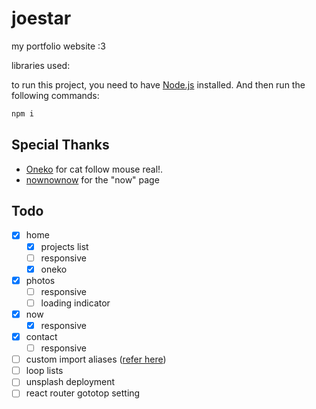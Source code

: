# joestar

my portfolio website :3

libraries used:

to run this project, you need to have [Node.js](https://nodejs.org/) installed. And then run the following commands:

```bash
npm i
```

## Special Thanks

- [Oneko](https://github.com/adryd325/oneko.js/) for cat follow mouse real!.
- [nownownow](https://nownownow.com/about) for the "now" page

## Todo

- [x] home
  - [x] projects list
  - [ ] responsive
  - [x] oneko
- [x] photos
  - [ ] responsive
  - [ ] loading indicator
- [x] now
  - [x] responsive
- [x] contact
  - [ ] responsive
- [ ] custom import aliases ([refer here](https://github.com/mtcbpdcdubai/mtcbpdcdubai.github.io?tab=readme-ov-file#custom-import-alias))
- [ ] loop lists
- [ ] unsplash deployment
- [ ] react router gototop setting
